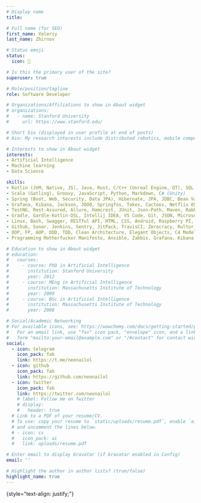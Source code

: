```yaml
---
# Display name
title:

# Full name (for SEO)
first_name: Valeriy
last_name: Zhirnov

# Status emoji
status:
  icon: 🦊

# Is this the primary user of the site?
superuser: true

# Role/position/tagline
role: Software Developer

# Organizations/Affiliations to show in About widget
# organizations:
#   - name: Stanford University
#     url: https://www.stanford.edu/

# Short bio (displayed in user profile at end of posts)
# bio: My research interests include distributed robotics, mobile computing and programmable matter.

# Interests to show in About widget
interests:
- Artificial Intelligence
- Machine learning
- Data Science

skills:
- Kotlin (JVM, Native, JS), Java, Rust, C/C++ (Unreal Engine, QT), SQL (Postgres)
- Scala (Gatling), Groovy, JavaScript, Python, Markdown, C# (Unity)
- Spring (Boot, Web, Security, Data JPA), Hibernate, JPA, JDBC, Bean Validation
- Grafana, Kibana, Jackson, JOOQ, Springfox, Takes, Cactoos, Netflix OSS, Logback, Slf4j
- TestNG, Rest-Assured, Allure, Hamcrest, JUnit, Json-Path, Maven, RabbitMQ
- Gradle, Gardle-Kotlin-DSL, Intellij IDEA, VS Code, Git, JSON, Microservices
- Linux, Bash, Swagger, RESTful API, HTML, CSS, Android, Raspberry PI, Kafka
- Github, Sonar, Jenkins, Sentry, JitPack, TravisCI, Zerocracy, Rultor, Jekyll
- OOP, FP, AOP, DDD, TDD, Clean Architecture, Elegant Objects, C4 Model, Google
- Programming Motherfucker Manifesto, Ansible, Zabbix, Grafana, Kibana, Zipkin

# Education to show in About widget
# education:
#   courses:
#     - course: PhD in Artificial Intelligence
#       institution: Stanford University
#       year: 2012
#     - course: MEng in Artificial Intelligence
#       institution: Massachusetts Institute of Technology
#       year: 2009
#     - course: BSc in Artificial Intelligence
#       institution: Massachusetts Institute of Technology
#       year: 2008

# Social/Academic Networking
# For available icons, see: https://wowchemy.com/docs/getting-started/page-builder/#icons
#   For an email link, use "fas" icon pack, "envelope" icon, and a link in the
#   form "mailto:your-email@example.com" or "/#contact" for contact widget.
social:
  - icon: telegram
    icon_pack: fab
    link: https://t.me/neonailol
  - icon: github
    icon_pack: fab
    link: https://github.com/neonailol
  - icon: twitter
    icon_pack: fab
    link: https://twitter.com/neonailol
    # label: Follow me on Twitter
    # display:
    #   header: true
  # Link to a PDF of your resume/CV.
  # To use: copy your resume to `static/uploads/resume.pdf`, enable `ai` icons in `params.yaml`,
  # and uncomment the lines below.
  # - icon: cv
  #   icon_pack: ai
  #   link: uploads/resume.pdf

# Enter email to display Gravatar (if Gravatar enabled in Config)
email: ''

# Highlight the author in author lists? (true/false)
highlight_name: true
---
```


{style="text-align: justify;"}
